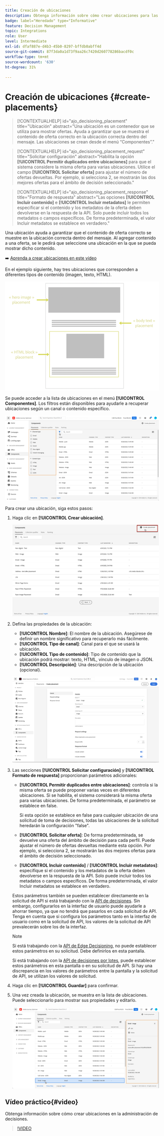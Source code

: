 ```yaml
---
title: Creación de ubicaciones
description: Obtenga información sobre cómo crear ubicaciones para las ofertas
badge: label="Heredado" type="Informative"
feature: Decision Management
topic: Integrations
role: User
level: Intermediate
exl-id: dfaf887e-d4b3-45b0-8297-bffdb0abff4d
source-git-commit: 87f3da0a1d73f9aa26c7420d260778286bacdf0c
workflow-type: tm+mt
source-wordcount: '630'
ht-degree: 31%

---
```


# Creación de ubicaciones {#create-placements}

>[!CONTEXTUALHELP]
>id="ajo_decisioning_placement"
>title="Ubicación"
>abstract="Una ubicación es un contenedor que se utiliza para mostrar ofertas. Ayuda a garantizar que se muestra el contenido de oferta correcto en la ubicación correcta dentro del mensaje. Las ubicaciones se crean desde el menú “Componentes”."

>[!CONTEXTUALHELP]
>id="ajo_decisioning_placement_request"
>title="Solicitar configuración"
>abstract="Habilita la opción **[!UICONTROL Permitir duplicados entre ubicaciones]** para que el sistema considere la misma oferta para varias ubicaciones. Utilice el campo **[!UICONTROL Solicitar oferta]** para ajustar el número de ofertas devueltas. Por ejemplo, si selecciona 2, se mostrarán las dos mejores ofertas para el ámbito de decisión seleccionado."

>[!CONTEXTUALHELP]
>id="ajo_decisioning_placement_response"
>title="Formato de respuesta"
>abstract="Las opciones **[!UICONTROL Incluir contenido]** e **[!UICONTROL Incluir metadatos]** le permiten especificar si el contenido y los metadatos de la oferta deben devolverse en la respuesta de la API. Solo puede incluir todos los metadatos o campos específicos. De forma predeterminada, el valor Incluir metadatos se establece en verdadero."

Una ubicación ayuda a garantizar que el contenido de oferta correcto se muestre en la ubicación correcta dentro del mensaje. Al agregar contenido a una oferta, se le pedirá que seleccione una ubicación en la que se pueda mostrar dicho contenido.

➡️ [Aprenda a crear ubicaciones en este vídeo](#video)

En el ejemplo siguiente, hay tres ubicaciones que corresponden a diferentes tipos de contenido (imagen, texto, HTML).

![](../assets/offers_placement_schema.png)

Se puede acceder a la lista de ubicaciones en el menú **[!UICONTROL Componentes]**. Los filtros están disponibles para ayudarle a recuperar ubicaciones según un canal o contenido específico.

![](../assets/placements_filter.png)

Para crear una ubicación, siga estos pasos:

1. Haga clic en **[!UICONTROL Crear ubicación]**.

   ![](../assets/offers_placement_creation.png)

1. Defina las propiedades de la ubicación:

   * **[!UICONTROL Nombre]**: El nombre de la ubicación. Asegúrese de definir un nombre significativo para recuperarlo más fácilmente.
   * **[!UICONTROL Tipo de canal]**: Canal para el que se usará la ubicación.
   * **[!UICONTROL Tipo de contenido]**: Tipo de contenido que la ubicación podrá mostrar: texto, HTML, vínculo de imagen o JSON.
   * **[!UICONTROL Descripción]**: Una descripción de la ubicación (opcional).

   ![](../assets/offers_placement_creation_properties.png)

1. Las secciones **[!UICONTROL Solicitar configuración]** y **[!UICONTROL Formato de respuesta]** proporcionan parámetros adicionales:

   * **[!UICONTROL Permitir duplicados entre ubicaciones]**: controla si la misma oferta se puede proponer varias veces en diferentes ubicaciones. Si se habilita, el sistema considerará la misma oferta para varias ubicaciones. De forma predeterminada, el parámetro se establece en false.

     Si esta opción se establece en false para cualquier ubicación de una solicitud de toma de decisiones, todas las ubicaciones de la solicitud heredarán la configuración &quot;false&quot;.

   * **[!UICONTROL Solicitar oferta]**: De forma predeterminada, se devuelve una oferta del ámbito de decisión para cada perfil. Puede ajustar el número de ofertas devueltas mediante esta opción. Por ejemplo, si selecciona 2, se mostrarán las dos mejores ofertas para el ámbito de decisión seleccionado.

   * **[!UICONTROL Incluir contenido]** / **[!UICONTROL Incluir metadatos]**: especifique si el contenido y los metadatos de la oferta deben devolverse en la respuesta de la API. Solo puede incluir todos los metadatos o campos específicos. De forma predeterminada, el valor Incluir metadatos se establece en verdadero.

   Estos parámetros también se pueden establecer directamente en la solicitud de API si está trabajando con la [API de decisiones](https://experienceleague.adobe.com/docs/journey-optimizer/using/offer-decisioning/api-reference/offer-delivery-api/decisioning-api.html?lang=es). Sin embargo, configurarlos en la interfaz de usuario puede ayudarle a ahorrar tiempo, ya que no tendrá que pasarlos en cada solicitud de API. Tenga en cuenta que si configura los parámetros tanto en la interfaz de usuario como en la solicitud de API, los valores de la solicitud de API prevalecerán sobre los de la interfaz.

   >[!NOTE]
   >
   >Si está trabajando con la [API de Edge Decisioning](https://experienceleague.adobe.com/docs/journey-optimizer/using/offer-decisioning/api-reference/offer-delivery-api/edge-decisioning-api.html?lang=es&), no puede establecer estos parámetros en su solicitud. Debe definirlos en esta pantalla.
   >
   >Si está trabajando con la [API de decisiones por lotes](../api-reference/offer-delivery-api/batch-decisioning-api.md), puede establecer estos parámetros en esta pantalla o en su solicitud de API. Si hay una discrepancia en los valores de parámetros entre la pantalla y la solicitud de API, se utilizan los valores de solicitud.

1. Haga clic en **[!UICONTROL Guardar]** para confirmar.

1. Una vez creada la ubicación, se muestra en la lista de ubicaciones. Puede seleccionarlo para mostrar sus propiedades y editarlo.

   ![](../assets/placement_created.png)

## Vídeo práctico{#video}

Obtenga información sobre cómo crear ubicaciones en la administración de decisiones.

>[!VIDEO](https://video.tv.adobe.com/v/341380?quality=12&captions=spa)

